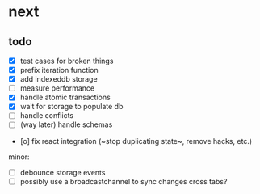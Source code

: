 # next

## todo

- [x] test cases for broken things
- [x] prefix iteration function
- [x] add indexeddb storage
- [ ] measure performance
- [x] handle atomic transactions
- [x] wait for storage to populate db
- [ ] handle conflicts
- [ ] \(way later) handle schemas
- [o] fix react integration (~stop duplicating state~, remove hacks, etc.)

minor:

- [ ] debounce storage events
- [ ] possibly use a broadcastchannel to sync changes cross tabs?
